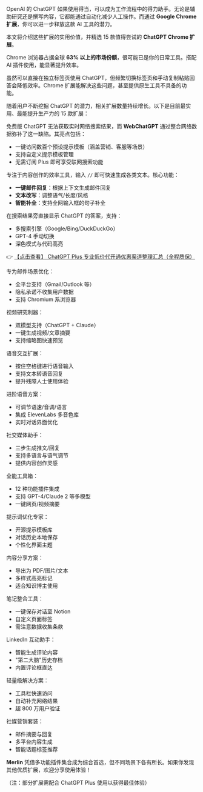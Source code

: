 
OpenAI 的 ChatGPT 如果使用得当，可以成为工作流程中的得力助手。无论是辅助研究还是撰写内容，它都能通过自动化减少人工操作。而通过 **Google Chrome 扩展**，你可以进一步释放这款 AI 工具的潜力。

本文将介绍这些扩展的实用价值，并精选 15 款值得尝试的 **ChatGPT Chrome 扩展**。


Chrome 浏览器占据全球 **63% 以上的市场份额**，很可能已是你的日常工具。搭配 AI 插件使用，能显著提升效率。

虽然可以直接在独立标签页使用 ChatGPT，但频繁切换标签页和手动复制粘贴回答会降低效率。Chrome 扩展能解决这些问题，甚至提供原生工具不具备的功能。


随着用户不断挖掘 ChatGPT 的潜力，相关扩展数量持续增长。以下是目前最实用、最能提升生产力的 15 款扩展：

免费版 ChatGPT 无法获取实时网络搜索结果，而 **WebChatGPT** 通过整合网络数据弥补了这一缺陷。其亮点包括：
- 一键访问数百个预设提示模板（涵盖营销、客服等场景）
- 支持自定义提示模板管理
- 无需订阅 Plus 即可享受联网搜索功能

专注于内容创作的效率工具，输入 `//` 即可快速生成各类文本。核心功能：
- **一键邮件回复**：根据上下文生成邮件回复
- **文本改写**：调整语气/长度/风格
- **智能补全**：支持全网输入框的句子补全

在搜索结果旁直接显示 ChatGPT 的答案，支持：
- 多搜索引擎（Google/Bing/DuckDuckGo）
- GPT-4 手动切换
- 深色模式与代码高亮

👉 [【点击查看】 ChatGPT Plus 专业低价代开通优惠渠道整理汇总（全程质保）](https://bit.ly/DaiKai)

专为邮件场景优化：
- 全平台支持（Gmail/Outlook 等）
- 隐私承诺不收集用户数据
- 支持 Chromium 系浏览器

视频研究利器：
- 双模型支持（ChatGPT + Claude）
- 一键生成视频/文章摘要
- 支持缩略图快速预览

语音交互扩展：
- 按住空格键进行语音输入
- 支持文本转语音回复
- 提升残障人士使用体验

进阶语音方案：
- 可调节语速/音调/语言
- 集成 ElevenLabs 多音色库
- 实时对话界面优化

社交媒体助手：
- 三步生成推文/回复
- 支持多语言与语气调节
- 提供内容创作灵感

全能工具箱：
- 12 种功能插件集成
- 支持 GPT-4/Claude 2 等多模型
- 一键网页/视频摘要

提示词优化专家：
- 开源提示模板库
- 对话历史本地保存
- 个性化界面主题

内容分享方案：
- 导出为 PDF/图片/文本
- 多样式高亮标记
- 适合知识博主使用

笔记整合工具：
- 一键保存对话至 Notion
- 自定义页面标签
- 需注意数据收集条款

LinkedIn 互动助手：
- 智能生成评论内容
- "第二大脑"历史存档
- 内置评论框直达

轻量级解决方案：
- 工具栏快速访问
- 自动补充网络结果
- 超 800 万用户验证

社媒营销套装：
- 邮件摘要与回复
- 多平台内容生成
- 智能话题标签推荐

**Merlin** 凭借多功能插件集合成为综合首选，但不同场景下各有所长。如果你发现其他优质扩展，欢迎分享使用体验！

（注：部分扩展需配合 ChatGPT Plus 使用以获得最佳体验）
